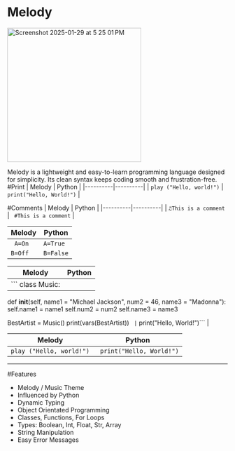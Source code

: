 # Melody
<img width="306" alt="Screenshot 2025-01-29 at 5 25 01 PM" src="https://github.com/user-attachments/assets/ec711ff0-3ed8-4bac-9625-8613e5c0d49d" />

Melody is a lightweight and easy-to-learn programming language designed for simplicity. Its clean syntax keeps coding smooth and frustration-free.
#Print
| Melody   | Python |
|----------|----------|
| ``` play ("Hello, world!") ```  | ``` print("Hello, World!")```   |

#Comments
| Melody   | Python |
|----------|----------|
| ``` ♫This is a comment  ```  | ``` #This is a comment```   |


| Melody   | Python |
|----------|----------|
|``` A=On```|```A=True```
|```B=Off``` | ```B=False``` |



| Melody   | Python |
|----------|----------|
| ``` class Music:
  def __init__(self, name1 = "Michael Jackson", 
               num2 = 46, name3 = "Madonna"):
    self.name1 = name1
    self.num2 = num2
    self.name3 = name3
 
BestArtist = Music()
print(vars(BestArtist)) ```  | ``` print("Hello, World!")```   |


| Melody   | Python |
|----------|----------|
| ``` play ("Hello, world!") ```  | ``` print("Hello, World!")```   |

________________________________________________________________________________________________________________________

#Features
- Melody / Music Theme
- Influenced by Python
- Dynamic Typing
- Object Orientated Programming
- Classes, Functions, For Loops
- Types: Boolean, Int, Float, Str, Array
- String Manipulation
- Easy Error Messages
